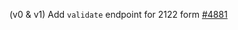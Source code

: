 (v0 & v1) Add `validate` endpoint for 2122 form [#4881](https://github.com/department-of-veterans-affairs/vets-api/pull/4881)
